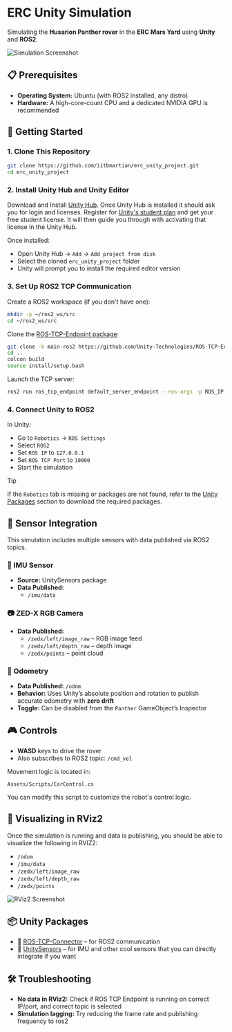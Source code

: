 # ERC Unity Simulation

Simulating the **Husarion Panther rover** in the **ERC Mars Yard** using **Unity** and **ROS2**.

![Simulation Screenshot](https://github.com/user-attachments/assets/17faad7e-5d28-4f1d-a5ba-f609a040bca5)



## 📋 Prerequisites

- **Operating System:** Ubuntu (with ROS2 installed, any distro)
- **Hardware:** A high-core-count CPU and a dedicated NVIDIA GPU is recommended



## 🚀 Getting Started

### 1. Clone This Repository

```bash
git clone https://github.com/iitbmartian/erc_unity_project.git
cd erc_unity_project
```
### 2. Install Unity Hub and Unity Editor

Download and Install [Unity Hub](https://unity.com/download). Once Unity Hub is installed it should ask you for login and licenses. Register for [Unity's student plan](https://unity.com/products/unity-student) and get your free student license. It will then guide you through with activating that license in the Unity Hub.

Once installed:
- Open Unity Hub → `Add` → `Add project from disk`
- Select the cloned `erc_unity_project` folder
- Unity will prompt you to install the required editor version


### 3. Set Up ROS2 TCP Communication

Create a ROS2 workspace (if you don't have one):

```bash
mkdir -p ~/ros2_ws/src
cd ~/ros2_ws/src
```

Clone the [ROS-TCP-Endpoint package](https://github.com/Unity-Technologies/ROS-TCP-Endpoint/tree/main-ros2):

```bash
git clone -b main-ros2 https://github.com/Unity-Technologies/ROS-TCP-Endpoint.git
cd ..
colcon build
source install/setup.bash
```

Launch the TCP server:

```bash
ros2 run ros_tcp_endpoint default_server_endpoint --ros-args -p ROS_IP:=127.0.0.1 -p ROS_TCP_PORT:=10000
```

### 4. Connect Unity to ROS2

In Unity:
- Go to `Robotics` → `ROS Settings`
- Select `ROS2`
- Set `ROS IP` to `127.0.0.1`
- Set `ROS TCP Port` to `10000`
- Start the simulation

> [!TIP]
> If the `Robotics` tab is missing or packages are not found, refer to the [Unity Packages](#-unity-packages) section to download the required packages.



## 🧭 Sensor Integration

This simulation includes multiple sensors with data published via ROS2 topics.

### 🧠 IMU Sensor
- **Source:** UnitySensors package
- **Data Published:**
  - `/imu/data`

### 📷 ZED-X RGB Camera
- **Data Published:**
  - `/zedx/left/image_raw` – RGB image feed
  - `/zedx/left/depth_raw` – depth image
  - `/zedx/points` – point cloud

### 📍 Odometry
- **Data Published:** `/odom`
- **Behavior:** Uses Unity’s absolute position and rotation to publish accurate odometry with **zero drift**
- **Toggle:** Can be disabled from the `Panther` GameObject’s Inspector



## 🎮 Controls

- **WASD** keys to drive the rover
- Also subscribes to ROS2 topic: `/cmd_vel`

Movement logic is located in:
```
Assets/Scripts/CarControl.cs
```

You can modify this script to customize the robot's control logic.



## 📡 Visualizing in RViz2

Once the simulation is running and data is publishing, you should be able to visualize the following in RVIZ2:
- `/odom`
- `/imu/data`
- `/zedx/left/image_raw`
- `/zedx/left/depth_raw`
- `/zedx/points`

![RViz2 Screenshot](https://github.com/user-attachments/assets/9129529f-b81d-4568-b10b-2a081ab09b8c)



## 📦 Unity Packages

- 🔌 [ROS-TCP-Connector](https://github.com/Unity-Technologies/ROS-TCP-Connector) – for ROS2 communication
- 🎯 [UnitySensors](https://github.com/Field-Robotics-Japan/UnitySensors/tree/master) – for IMU and other cool sensors that you can directly integrate if you want


## 🛠 Troubleshooting

- **No data in RViz2:** Check if ROS TCP Endpoint is running on correct IP/port, and correct topic is selected
- **Simulation lagging:** Try reducing the frame rate and publishing frequency to ros2
